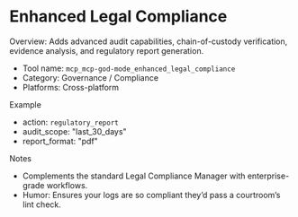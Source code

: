 # Enhanced Legal Compliance

Overview: Adds advanced audit capabilities, chain-of-custody verification, evidence analysis, and regulatory report generation.

- Tool name: `mcp_mcp-god-mode_enhanced_legal_compliance`
- Category: Governance / Compliance
- Platforms: Cross-platform

Example
- action: `regulatory_report`
- audit_scope: "last_30_days"
- report_format: "pdf"

Notes
- Complements the standard Legal Compliance Manager with enterprise-grade workflows.
- Humor: Ensures your logs are so compliant they’d pass a courtroom’s lint check.

